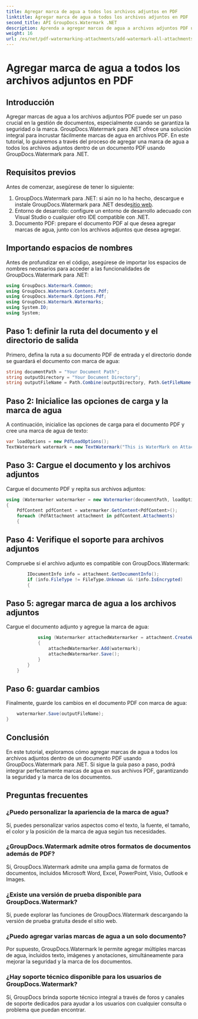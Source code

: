 ```yaml
---
title: Agregar marca de agua a todos los archivos adjuntos en PDF
linktitle: Agregar marca de agua a todos los archivos adjuntos en PDF
second_title: API GroupDocs.Watermark .NET
description: Aprenda a agregar marcas de agua a archivos adjuntos PDF usando GroupDocs.Watermark para .NET. Proteja sus documentos con marcas de agua personalizadas fácilmente.
weight: 16
url: /es/net/pdf-watermarking-attachments/add-watermark-all-attachments-pdf/
---
```


# Agregar marca de agua a todos los archivos adjuntos en PDF

## Introducción
Agregar marcas de agua a los archivos adjuntos PDF puede ser un paso crucial en la gestión de documentos, especialmente cuando se garantiza la seguridad o la marca. GroupDocs.Watermark para .NET ofrece una solución integral para incrustar fácilmente marcas de agua en archivos PDF. En este tutorial, lo guiaremos a través del proceso de agregar una marca de agua a todos los archivos adjuntos dentro de un documento PDF usando GroupDocs.Watermark para .NET.
## Requisitos previos
Antes de comenzar, asegúrese de tener lo siguiente:
1.  GroupDocs.Watermark para .NET: si aún no lo ha hecho, descargue e instale GroupDocs.Watermark para .NET desde[sitio web](https://releases.groupdocs.com/Watermark/net/).
2. Entorno de desarrollo: configure un entorno de desarrollo adecuado con Visual Studio o cualquier otro IDE compatible con .NET.
3. Documento PDF: prepare el documento PDF al que desea agregar marcas de agua, junto con los archivos adjuntos que desea agregar.

## Importando espacios de nombres
Antes de profundizar en el código, asegúrese de importar los espacios de nombres necesarios para acceder a las funcionalidades de GroupDocs.Watermark para .NET:
```csharp
using GroupDocs.Watermark.Common;
using GroupDocs.Watermark.Contents.Pdf;
using GroupDocs.Watermark.Options.Pdf;
using GroupDocs.Watermark.Watermarks;
using System.IO;
using System;
```
## Paso 1: definir la ruta del documento y el directorio de salida
Primero, defina la ruta a su documento PDF de entrada y el directorio donde se guardará el documento con marca de agua:
```csharp
string documentPath = "Your Document Path";
string outputDirectory = "Your Document Directory";
string outputFileName = Path.Combine(outputDirectory, Path.GetFileName(documentPath));
```
## Paso 2: Inicialice las opciones de carga y la marca de agua
A continuación, inicialice las opciones de carga para el documento PDF y cree una marca de agua de texto:
```csharp
var loadOptions = new PdfLoadOptions();
TextWatermark watermark = new TextWatermark("This is WaterMark on Attachment", new Font("Arial", 19));
```
## Paso 3: Cargue el documento y los archivos adjuntos
Cargue el documento PDF y repita sus archivos adjuntos:
```csharp
using (Watermarker watermarker = new Watermarker(documentPath, loadOptions))
{
    PdfContent pdfContent = watermarker.GetContent<PdfContent>();
    foreach (PdfAttachment attachment in pdfContent.Attachments)
    {
```
## Paso 4: Verifique el soporte para archivos adjuntos
Compruebe si el archivo adjunto es compatible con GroupDocs.Watermark:
```csharp
        IDocumentInfo info = attachment.GetDocumentInfo();
        if (info.FileType != FileType.Unknown && !info.IsEncrypted)
        {
```
## Paso 5: agregar marca de agua a los archivos adjuntos
Cargue el documento adjunto y agregue la marca de agua:
```csharp
            using (Watermarker attachedWatermarker = attachment.CreateWatermarker())
            {
                attachedWatermarker.Add(watermark);
                attachedWatermarker.Save();
            }
        }
    }
```
## Paso 6: guardar cambios
Finalmente, guarde los cambios en el documento PDF con marca de agua:
```csharp
    watermarker.Save(outputFileName);
}
```

## Conclusión
En este tutorial, exploramos cómo agregar marcas de agua a todos los archivos adjuntos dentro de un documento PDF usando GroupDocs.Watermark para .NET. Si sigue la guía paso a paso, podrá integrar perfectamente marcas de agua en sus archivos PDF, garantizando la seguridad y la marca de los documentos.
## Preguntas frecuentes
### ¿Puedo personalizar la apariencia de la marca de agua?
Sí, puedes personalizar varios aspectos como el texto, la fuente, el tamaño, el color y la posición de la marca de agua según tus necesidades.
### ¿GroupDocs.Watermark admite otros formatos de documentos además de PDF?
Sí, GroupDocs.Watermark admite una amplia gama de formatos de documentos, incluidos Microsoft Word, Excel, PowerPoint, Visio, Outlook e Images.
### ¿Existe una versión de prueba disponible para GroupDocs.Watermark?
Sí, puede explorar las funciones de GroupDocs.Watermark descargando la versión de prueba gratuita desde el sitio web.
### ¿Puedo agregar varias marcas de agua a un solo documento?
Por supuesto, GroupDocs.Watermark le permite agregar múltiples marcas de agua, incluidos texto, imágenes y anotaciones, simultáneamente para mejorar la seguridad y la marca de los documentos.
### ¿Hay soporte técnico disponible para los usuarios de GroupDocs.Watermark?
Sí, GroupDocs brinda soporte técnico integral a través de foros y canales de soporte dedicados para ayudar a los usuarios con cualquier consulta o problema que puedan encontrar.